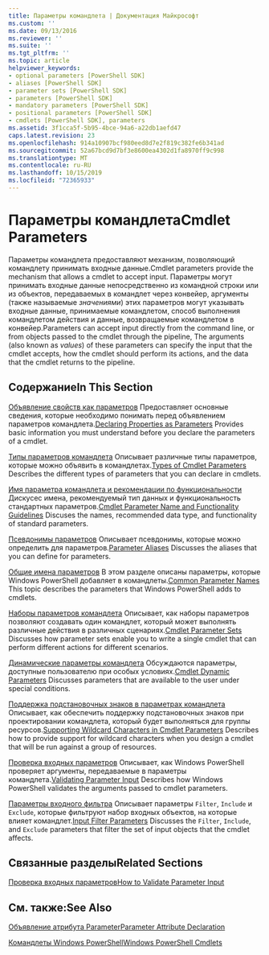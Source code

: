 ```yaml
---
title: Параметры командлета | Документация Майкрософт
ms.custom: ''
ms.date: 09/13/2016
ms.reviewer: ''
ms.suite: ''
ms.tgt_pltfrm: ''
ms.topic: article
helpviewer_keywords:
- optional parameters [PowerShell SDK]
- aliases [PowerShell SDK]
- parameter sets [PowerShell SDK]
- parameters [PowerShell SDK]
- mandatory parameters [PowerShell SDK]
- positional parameters [PowerShell SDK]
- cmdlets [PowerShell SDK], parameters
ms.assetid: 3f1cca5f-5b95-4bce-94a6-a22db1aefd47
caps.latest.revision: 23
ms.openlocfilehash: 914a10907bcf980eed8d7e2f819c382fe6b341ad
ms.sourcegitcommit: 52a67bcd9d7bf3e8600ea4302d1fa8970ff9c998
ms.translationtype: MT
ms.contentlocale: ru-RU
ms.lasthandoff: 10/15/2019
ms.locfileid: "72365933"
---
```

# <a name="cmdlet-parameters"></a><span data-ttu-id="2edb8-102">Параметры командлета</span><span class="sxs-lookup"><span data-stu-id="2edb8-102">Cmdlet Parameters</span></span>

<span data-ttu-id="2edb8-103">Параметры командлета предоставляют механизм, позволяющий командлету принимать входные данные.</span><span class="sxs-lookup"><span data-stu-id="2edb8-103">Cmdlet parameters provide the mechanism that allows a cmdlet to accept input.</span></span> <span data-ttu-id="2edb8-104">Параметры могут принимать входные данные непосредственно из командной строки или из объектов, передаваемых в командлет через конвейер, аргументы (также называемые *значениями*) этих параметров могут указывать входные данные, принимаемые командлетом, способ выполнения командлетом действия и данные, возвращаемые командлетом в конвейер.</span><span class="sxs-lookup"><span data-stu-id="2edb8-104">Parameters can accept input directly from the command line, or from objects passed to the cmdlet through the pipeline, The arguments (also known as *values*) of these parameters can specify the input that the cmdlet accepts, how the cmdlet should perform its actions, and the data that the cmdlet returns to the pipeline.</span></span>

## <a name="in-this-section"></a><span data-ttu-id="2edb8-105">Содержание</span><span class="sxs-lookup"><span data-stu-id="2edb8-105">In This Section</span></span>

<span data-ttu-id="2edb8-106">[Объявление свойств как параметров](./declaring-properties-as-parameters.md) Предоставляет основные сведения, которые необходимо понимать перед объявлением параметров командлета.</span><span class="sxs-lookup"><span data-stu-id="2edb8-106">[Declaring Properties as Parameters](./declaring-properties-as-parameters.md) Provides basic information you must understand before you declare the parameters of a cmdlet.</span></span>

<span data-ttu-id="2edb8-107">[Типы параметров командлета](./types-of-cmdlet-parameters.md) Описывает различные типы параметров, которые можно объявить в командлетах.</span><span class="sxs-lookup"><span data-stu-id="2edb8-107">[Types of Cmdlet Parameters](./types-of-cmdlet-parameters.md) Describes the different types of parameters that you can declare in cmdlets.</span></span>

<span data-ttu-id="2edb8-108">[Имя параметра командлета и рекомендации по функциональности](./standard-cmdlet-parameter-names-and-types.md) Дискусес имена, рекомендуемый тип данных и функциональность стандартных параметров.</span><span class="sxs-lookup"><span data-stu-id="2edb8-108">[Cmdlet Parameter Name and Functionality Guidelines](./standard-cmdlet-parameter-names-and-types.md) Discuses the names, recommended data type, and functionality of standard parameters.</span></span>

<span data-ttu-id="2edb8-109">[Псевдонимы параметров](./parameter-aliases.md) Описывает псевдонимы, которые можно определить для параметров.</span><span class="sxs-lookup"><span data-stu-id="2edb8-109">[Parameter Aliases](./parameter-aliases.md) Discusses the aliases that you can define for parameters.</span></span>

<span data-ttu-id="2edb8-110">[Общие имена параметров](./common-parameter-names.md) В этом разделе описаны параметры, которые Windows PowerShell добавляет в командлеты.</span><span class="sxs-lookup"><span data-stu-id="2edb8-110">[Common Parameter Names](./common-parameter-names.md) This topic describes the parameters that Windows PowerShell adds to cmdlets.</span></span>

<span data-ttu-id="2edb8-111">[Наборы параметров командлета](./cmdlet-parameter-sets.md) Описывает, как наборы параметров позволяют создавать один командлет, который может выполнять различные действия в различных сценариях.</span><span class="sxs-lookup"><span data-stu-id="2edb8-111">[Cmdlet Parameter Sets](./cmdlet-parameter-sets.md) Discusses how parameter sets enable you to write a single cmdlet that can perform different actions for different scenarios.</span></span>

<span data-ttu-id="2edb8-112">[Динамические параметры командлета](./cmdlet-dynamic-parameters.md) Обсуждаются параметры, доступные пользователю при особых условиях.</span><span class="sxs-lookup"><span data-stu-id="2edb8-112">[Cmdlet Dynamic Parameters](./cmdlet-dynamic-parameters.md) Discusses parameters that are available to the user under special conditions.</span></span>

<span data-ttu-id="2edb8-113">[Поддержка подстановочных знаков в параметрах командлета](./supporting-wildcard-characters-in-cmdlet-parameters.md) Описывает, как обеспечить поддержку подстановочных знаков при проектировании командлета, который будет выполняться для группы ресурсов.</span><span class="sxs-lookup"><span data-stu-id="2edb8-113">[Supporting Wildcard Characters in Cmdlet Parameters](./supporting-wildcard-characters-in-cmdlet-parameters.md) Describes how to provide support for wildcard characters when you design a cmdlet that will be run against a group of resources.</span></span>

<span data-ttu-id="2edb8-114">[Проверка входных параметров](./validating-parameter-input.md) Описывает, как Windows PowerShell проверяет аргументы, передаваемые в параметры командлета.</span><span class="sxs-lookup"><span data-stu-id="2edb8-114">[Validating Parameter Input](./validating-parameter-input.md) Describes how Windows PowerShell validates the arguments passed to cmdlet parameters.</span></span>

<span data-ttu-id="2edb8-115">[Параметры входного фильтра](./input-filter-parameters.md) Описывает параметры `Filter`, `Include` и `Exclude`, которые фильтруют набор входных объектов, на которые влияет командлет.</span><span class="sxs-lookup"><span data-stu-id="2edb8-115">[Input Filter Parameters](./input-filter-parameters.md) Discusses the `Filter`, `Include`, and `Exclude` parameters that filter the set of input objects that the cmdlet affects.</span></span>

## <a name="related-sections"></a><span data-ttu-id="2edb8-116">Связанные разделы</span><span class="sxs-lookup"><span data-stu-id="2edb8-116">Related Sections</span></span>

[<span data-ttu-id="2edb8-117">Проверка входных параметров</span><span class="sxs-lookup"><span data-stu-id="2edb8-117">How to Validate Parameter Input</span></span>](./how-to-validate-parameter-input.md)

## <a name="see-also"></a><span data-ttu-id="2edb8-118">См. также:</span><span class="sxs-lookup"><span data-stu-id="2edb8-118">See Also</span></span>

[<span data-ttu-id="2edb8-119">Объявление атрибута Parameter</span><span class="sxs-lookup"><span data-stu-id="2edb8-119">Parameter Attribute Declaration</span></span>](./parameter-attribute-declaration.md)

[<span data-ttu-id="2edb8-120">Командлеты Windows PowerShell</span><span class="sxs-lookup"><span data-stu-id="2edb8-120">Windows PowerShell Cmdlets</span></span>](./cmdlet-overview.md)
